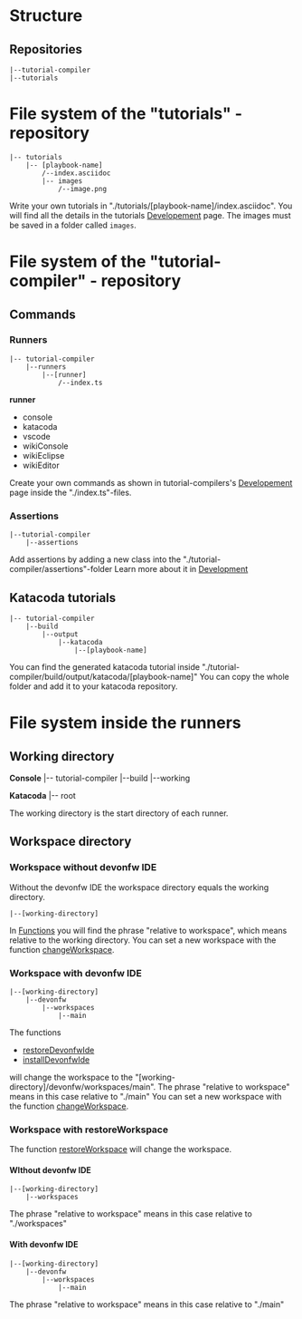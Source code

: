 
# Structure
 
## Repositories

    |--tutorial-compiler
    |--tutorials

# File system of the "tutorials" - repository 

    |-- tutorials
        |-- [playbook-name]
            /--index.asciidoc
            |-- images
                /--image.png
            


Write your own tutorials in "./tutorials/[playbook-name]/index.asciidoc".
You will find all the details in the tutorials [Developement](https://github.com/devonfw-tutorials/tutorials/wiki/Development) page.
The images must be saved in a folder called `images`.


# File system of the "tutorial-compiler" - repository 

## Commands

### Runners

    |-- tutorial-compiler
        |--runners
            |--[runner]
                /--index.ts

**runner**
* console
* katacoda
* vscode
* wikiConsole 
* wikiEclipse
* wikiEditor

Create your own commands as shown in tutorial-compilers's [Developement](https://github.com/devonfw-tutorials/tutorials/wiki/Development) page inside the "./index.ts"-files.

### Assertions 

    |--tutorial-compiler
        |--assertions

Add assertions by adding a new class into the "./tutorial-compiler/assertions"-folder 
Learn more about it in [Development](https://github.com/devonfw-tutorials/tutorials/wiki/Development)


## Katacoda tutorials

    |-- tutorial-compiler
        |--build
            |--output
                |--katacoda
                    |--[playbook-name]

You can find the generated katacoda tutorial inside "./tutorial-compiler/build/output/katacoda/[playbook-name]"
You can copy the whole folder and add it to your katacoda repository.

# File system inside the runners

## Working directory

**Console**
    |-- tutorial-compiler
        |--build
            |--working

**Katacoda**
    |-- root

The working directory is the start directory of each runner.  

## Workspace directory

### Workspace without devonfw IDE  
Without the devonfw IDE the workspace directory equals the working directory.

    |--[working-directory]

In [Functions](https://github.com/devonfw-tutorials/tutorial-compiler/wiki/Functions) you will find the phrase "relative to workspace", which means relative to the working directory.
You can set a new workspace with the function [changeWorkspace](https://github.com/devonfw-tutorials/tutorial-compiler/wiki/Functions).

### Workspace with devonfw IDE 

    |--[working-directory]
        |--devonfw
            |--workspaces
                |--main

The functions 
* [restoreDevonfwIde](https://github.com/devonfw-tutorials/tutorial-compiler/wiki/Functions)
* [installDevonfwIde](https://github.com/devonfw-tutorials/tutorial-compiler/wiki/Functions)

will change the workspace to the "[working-directory]/devonfw/workspaces/main".
The phrase "relative to workspace" means in this case relative to "./main"
You can set a new workspace with the function [changeWorkspace](https://github.com/devonfw-tutorials/tutorial-compiler/wiki/Functions).

### Workspace with restoreWorkspace

The function [restoreWorkspace](https://github.com/devonfw-tutorials/tutorial-compiler/wiki/Functions) will change the workspace.

#### WIthout devonfw IDE

    |--[working-directory]
        |--workspaces

The phrase "relative to workspace" means in this case relative to "./workspaces"


#### With devonfw IDE

    |--[working-directory]
        |--devonfw
            |--workspaces
                |--main

The phrase "relative to workspace" means in this case relative to "./main"